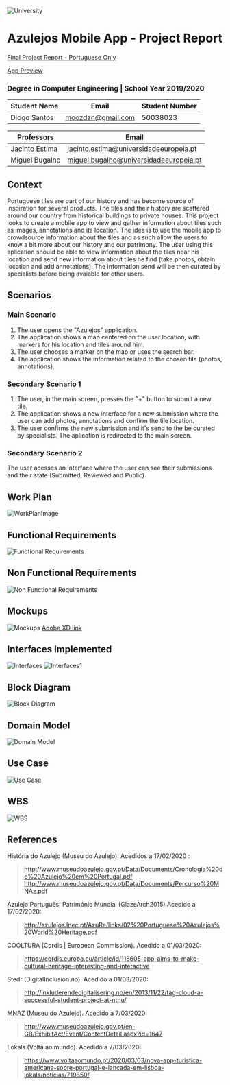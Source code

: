 ![University](https://www.iade.europeia.pt/hs-fs/hubfs/IADE-SITE/static/ue-iade-h75.png?width=444&name=ue-iade-h75.png)
# Azulejos Mobile App - Project Report 
[Final Project Report - Portuguese Only](../master/Deliverables/Relat%C3%B3rio%20de%20Projeto%20-%20App%20Azulejos.pdf)

[App Preview](https://bit.ly/2A7H2DH)

### Degree in Computer Engineering | School Year 2019/2020 


Student Name | Email | Student Number
------------ | ------------- | -------------
Diogo Santos | moozdzn@gmail.com | 50038023

Professors | Email 
------------ | ------------- 
Jacinto Estima | jacinto.estima@universidadeeuropeia.pt 
Miguel Bugalho | miguel.bugalho@universidadeeuropeia.pt

## Context

Portuguese tiles are part of our history and has become source of inspiration for several products.
The tiles and their history are scattered around our country from historical buildings to private houses.
This project looks to create a mobile app to view and gather information about tiles such as images, annotations and its location.
The idea is to use the mobile app to crowdsource information about the tiles and as such allow the users to know a bit more about our history and our patrimony.
The user using this aplication should be able to view information about the tiles near his location and send new information about tiles he find (take photos, obtain location and add annotations). The information send will be then curated by specialists before being avaiable for other users.
  
## Scenarios
### Main Scenario
1. The user opens the "Azulejos" application.
2. The application shows a map centered on the user location, with markers for his location and tiles around him.
3. The user chooses a marker on the map or uses the search bar.
4. The application shows the information related to the chosen tile (photos, annotations).
### Secondary Scenario 1
1. The user, in the main screen, presses the "+" button to submit a new tile.
2. The application shows a new interface for a new submission where the user can add photos, annotations and confirm the tile location.
3. The user confirms the new submission and it's send to the be curated by specialists. The aplication is redirected to the main screen.

### Secondary Scenario 2
 The user acesses an interface where the user can see their submissions and their state (Submitted, Reviewed and Public).

## Work Plan
![WorkPlanImage](https://raw.githubusercontent.com/Moozdzn/Azulejos/master/Deliverables/attachments/WorkPlan-V5.png)

## Functional Requirements
![Functional Requirements](https://raw.githubusercontent.com/Moozdzn/Azulejos/master/Deliverables/attachments/FR-V4.png)

## Non Functional Requirements
![Non Functional Requirements](https://raw.githubusercontent.com/Moozdzn/Azulejos/master/Deliverables/attachments/NFR-V3.png)

## Mockups
![Mockups](https://raw.githubusercontent.com/Moozdzn/Azulejos/master/Deliverables/attachments/Mockups-V2.png)
[Adobe XD link](https://xd.adobe.com/view/cac3ce1b-bc83-45f9-52ae-82d713068e32-bcf2/?fullscreen)

## Interfaces Implemented
![Interfaces](https://raw.githubusercontent.com/Moozdzn/Azulejos/master/Deliverables/attachments/Interfaces/Grouped1.png)
![Interfaces1](https://raw.githubusercontent.com/Moozdzn/Azulejos/master/Deliverables/attachments/Interfaces/Grouped2.png)

## Block Diagram
![Block Diagram](https://raw.githubusercontent.com/Moozdzn/Azulejos/master/Deliverables/attachments/azulejos-blockdiagram-V2.png)

## Domain Model
![Domain Model](https://raw.githubusercontent.com/AppleJackPOR/InfoAzulejo/master/Terceira%20Entrega/ModeloDominio.png)

## Use Case
![Use Case](https://raw.githubusercontent.com/Moozdzn/Azulejos/master/Deliverables/attachments/UseCases-V1.png)

## WBS
![WBS](https://raw.githubusercontent.com/Moozdzn/Azulejos/master/Deliverables/attachments/WBS-V1.png)

## References
História do Azulejo (Museu do Azulejo). Acedidos a 17/02/2020 : 
  > http://www.museudoazulejo.gov.pt/Data/Documents/Cronologia%20do%20Azulejo%20em%20Portugal.pdf
  > http://www.museudoazulejo.gov.pt/Data/Documents/Percurso%20MNAz.pdf

Azulejo Português: Património Mundial (GlazeArch2015) Acedido a 17/02/2020:
  > http://azulejos.lnec.pt/AzuRe/links/02%20Portuguese%20Azulejos%20World%20Heritage.pdf
  
COOLTURA (Cordis | European Commission). Acedido a 01/03/2020:
  > https://cordis.europa.eu/article/id/118605-app-aims-to-make-cultural-heritage-interesting-and-interactive
  
Stedr (DigitalInclusion.no). Acedido a 01/03/2020:
  > http://inkluderendedigitalisering.no/en/2013/11/22/tag-cloud-a-successful-student-project-at-ntnu/
  
MNAZ (Museu do Azulejo). Acedido a 7/03/2020:
  > http://www.museudoazulejo.gov.pt/en-GB/ExhibitAct/Event/ContentDetail.aspx?id=1647
  
Lokals (Volta ao mundo). Acedido a 7/03/2020:
  > https://www.voltaaomundo.pt/2020/03/03/nova-app-turistica-americana-sobre-portugal-e-lancada-em-lisboa-lokals/noticias/719850/
